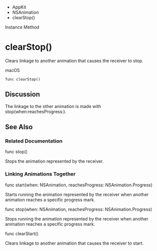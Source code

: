 

- AppKit
- NSAnimation
-  clearStop() 

Instance Method

# clearStop()

Clears linkage to another animation that causes the receiver to stop.

macOS

``` source
func clearStop()
```

## Discussion

The linkage to the other animation is made with stop(when:reachesProgress:).

## See Also

### Related Documentation

func stop()

Stops the animation represented by the receiver.

### Linking Animations Together

func start(when: NSAnimation, reachesProgress: NSAnimation.Progress)

Starts running the animation represented by the receiver when another animation reaches a specific progress mark.

func stop(when: NSAnimation, reachesProgress: NSAnimation.Progress)

Stops running the animation represented by the receiver when another animation reaches a specific progress mark.

func clearStart()

Clears linkage to another animation that causes the receiver to start.

